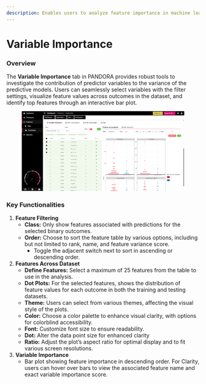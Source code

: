 ```yaml
---
description: Enables users to analyze feature importance in machine learning models.
---
```


# Variable Importance

### Overview

The **Variable Importance** tab in PANDORA provides robust tools to investigate the contribution of predictor variables to the variance of the predictive models. Users can seamlessly select variables with the filter settings, visualize feature values across outcomes in the dataset, and identify top features through an interactive bar plot.

<figure><img src="../../../.gitbook/assets/Variable Importance.png" alt=""><figcaption></figcaption></figure>

### Key Functionalities

1. **Feature Filtering**
   * **Class:** Only show features associated with predictions for the selected binary outcomes.
   * **Order:** Choose to sort the feature table by various options, including but not limited to rank, name, and feature variance score.
     * Toggle the adjacent switch next to sort in ascending or descending order.
2. **Features Across Dataset**
   * **Define Features:** Select a maximum of 25 features from the table to use in the analysis.
   * **Dot Plots:** For the selected features, shows the distribution of feature values for each outcome in both the training and testing datasets.
   * **Theme:** Users can select from various themes, affecting the visual style of the plots.
   * **Color:** Choose a color palette to enhance visual clarity, with options for colorblind accessibility.
   * **Font:** Customize font size to ensure readability.
   * **Dot:** Alter the data point size for enhanced clarity
   * **Ratio:** Adjust the plot’s aspect ratio for optimal display and to fit various screen resolutions.
3. &#x20;**Variable Importance**
   * Bar plot showing feature importance in descending order. For Clarity, users can hover over bars to view the associated feature name and exact variable importance score.
